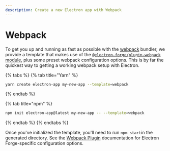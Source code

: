 ```yaml
---
description: Create a new Electron app with Webpack
---
```


# Webpack

To get you up and running as fast as possible with the [webpack](https://webpack.js.org) bundler, we provide a template that makes use of the [`@electron-forge/plugin-webpack` module](../config/plugins/webpack.md), plus some preset webpack configuration options.  This is by far the quickest way to getting a working webpack setup with Electron.

{% tabs %}
{% tab title="Yarn" %}
```bash
yarn create electron-app my-new-app --template=webpack
```
{% endtab %}

{% tab title="npm" %}
```bash
npm init electron-app@latest my-new-app -- --template=webpack
```
{% endtab %}
{% endtabs %}

Once you've initialized the template, you'll need to run `npm start`in the generated directory. See the [Webpack Plugin](../config/plugins/webpack.md) documentation for Electron Forge-specific configuration options.
